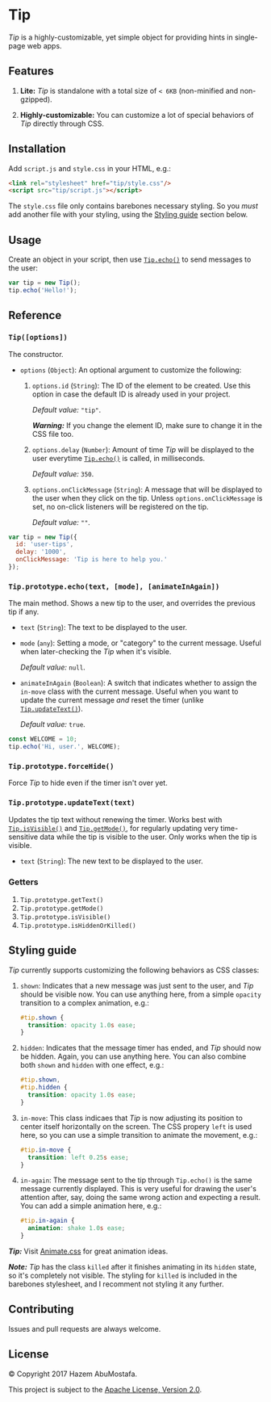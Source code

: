 # Tip
*Tip* is a highly-customizable, yet simple object for providing hints in single-page web apps.



## Features

1.  **Lite:** *Tip* is standalone with a total size of `< 6KB` (non-minified and non-gzipped).

2.  **Highly-customizable:** You can customize a lot of special behaviors of *Tip* directly through CSS.



## Installation

Add `script.js` and `style.css` in your HTML, e.g.:

````html
<link rel="stylesheet" href="tip/style.css"/>
<script src="tip/script.js"></script>
````

The `style.css` file only contains barebones necessary styling. So you *must* add another file with your styling, using the [Styling guide](#styling-guide) section below.


## Usage

Create an object in your script, then use [`Tip.echo()`](#tipprototypeechotext-mode-animateinagain) to send messages to the user:

````js
var tip = new Tip();
tip.echo('Hello!');
````



## Reference


### `Tip([options])`

The constructor.

* `options` (`Object`): An optional argument to customize the following:

    1.  `options.id` (`String`): The ID of the element to be created. Use this option in case the default ID is already used in your project.
    
        *Default value:* `"tip"`.
        
        ***Warning:*** If you change the element ID, make sure to change it in the CSS file too.

    2.  `options.delay` (`Number`): Amount of time *Tip* will be displayed to the user everytime [`Tip.echo()`](#tipprototypeechotext-mode-animateinagain) is called, in milliseconds.
    
        *Default value:* `350`.

    3.  `options.onClickMessage` (`String`): A message that will be displayed to the user when they click on the tip.
        Unless `options.onClickMessage` is set, no on-click listeners will be registered on the tip.
        
        *Default value:* `""`.

````js
var tip = new Tip({
  id: 'user-tips',
  delay: '1000',
  onClickMessage: 'Tip is here to help you.'
});
````


### `Tip.prototype.echo(text, [mode], [animateInAgain])`

The main method. Shows a new tip to the user, and overrides the previous tip if any.

* `text` (`String`): The text to be displayed to the user.

* `mode` (`any`): Setting a mode, or "category" to the current message. Useful when later-checking the *Tip* when it's visible.
    
    *Default value:* `null`.

* `animateInAgain` (`Boolean`): A switch that indicates whether to assign the `in-move` class with the current message. Useful when you want to update the current message *and* reset the timer (unlike [`Tip.updateText()`](#tipprototypeupdatetexttext)).

    *Default value:* `true`.

````js
const WELCOME = 10;
tip.echo('Hi, user.', WELCOME);
````


### `Tip.prototype.forceHide()`

Force *Tip* to hide even if the timer isn't over yet.



### `Tip.prototype.updateText(text)`

Updates the tip text without renewing the timer. Works best with [`Tip.isVisible()`](#getters) and [`Tip.getMode()`](#getters), for regularly updating very time-sensitive data while the tip is visible to the user. Only works when the tip is visible.

* `text` (`String`): The new text to be displayed to the user.


### Getters

1.  `Tip.prototype.getText()`
2.  `Tip.prototype.getMode()`
3.  `Tip.prototype.isVisible()`
4.  `Tip.prototype.isHiddenOrKilled()`



## Styling guide

*Tip* currently supports customizing the following behaviors as CSS classes:
    
1.  `shown`: Indicates that a new message was just sent to the user, and *Tip* should be visible now. You can use anything here, from a simple `opacity` transition to a complex animation, e.g.:

    ```css
    #tip.shown {
      transition: opacity 1.0s ease;
    }
    ```
    
2.  `hidden`: Indicates that the message timer has ended, and *Tip* should now be hidden. Again, you can use anything here. You can also combine both `shown` and `hidden` with one effect, e.g.:

    ```css
    #tip.shown,
    #tip.hidden {
      transition: opacity 1.0s ease;
    }
    ```

3.  `in-move`: This class indicaes that *Tip* is now adjusting its position to center itself horizontally on the screen. The CSS propery `left` is used here, so you can use a simple transition to animate the movement, e.g.:

    ```css
    #tip.in-move {
      transition: left 0.25s ease;
    }
    ```
    
4.  `in-again`: The message sent to the tip through `Tip.echo()` is the same message currently displayed. This is very useful for drawing the user's attention after, say, doing the same wrong action and expecting a result. You can add a simple animation here, e.g.:

    ```css
    #tip.in-again {
      animation: shake 1.0s ease;
    }
    ```

***Tip:*** Visit [Animate.css](https://daneden.github.io/animate.css/) for great animation ideas.

***Note:*** *Tip* has the class `killed` after it finishes animating in its `hidden` state, so it's completely not visible. The styling for `killed` is included in the barebones stylesheet, and I recomment not styling it any further.



## Contributing

Issues and pull requests are always welcome.



## License

&copy; Copyright 2017 Hazem AbuMostafa.

This project is subject to the [Apache License, Version 2.0](http://apache.org/licenses/LICENSE-2.0.html).
